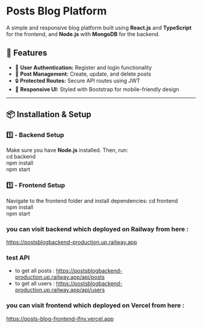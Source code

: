 # **Posts Blog Platform**  

A simple and responsive blog platform built using **React.js** and **TypeScript** for the frontend, and **Node.js** with **MongoDB** for the backend.  

## 🚀 **Features**  
- 🔑 **User Authentication:** Register and login functionality  
- 📝 **Post Management:** Create, update, and delete posts  
- 🔒 **Protected Routes:** Secure API routes using JWT  
- 🎨 **Responsive UI:** Styled with Bootstrap for mobile-friendly design  

---

## 📦 **Installation & Setup**  

### **1️⃣ - Backend Setup**  
Make sure you have **Node.js** installed. Then, run:  
cd backend  
npm install  
npm start 

### **1️⃣ - Frontend Setup**  
Navigate to the frontend folder and install dependencies:
cd frontend  
npm install  
npm start  

### **you can visit backend which deployed on Railway from here :**
https://postsblogbackend-production.up.railway.app

### **test API**
- to get all posts : https://postsblogbackend-production.up.railway.app/api/posts
- to get all users : https://postsblogbackend-production.up.railway.app/api/users

### **you can visit frontend which deployed on Vercel from here :**
https://posts-blog-frontend-ifnv.vercel.app

